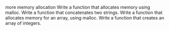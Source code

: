 more memory allocation
Write a function that allocates memory using malloc.
Write a function that concatenates two strings.
Write a function that allocates memory for an array, using malloc.
Write a function that creates an array of integers.

